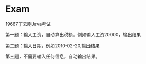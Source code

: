 # Exam
19667丁云刚Java考试

第一题：输入工资，自动算出税额。例如输入工资20000，输出结果

第二题：输入日期，例如2010-02-20,输出结果

第三题，不需要输入任何信息，自动输出结果。
